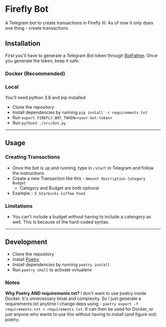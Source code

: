 # Firefly Bot

A Telegram bot to create transactions in Firefly III. As of now it only does one thing - create transactions

## Installation

First you'll have to generate a Telegram Bot token through [BotFather](https://t.me/botfather). Once you generate the token, keep it safe.

### Docker (Recommended)

### Local
You'll need python 3.8 and pip installed

- Clone the repository
- Install dependencies by running `pip install -r requirements.txt`
- Run `export FIREFLY_BOT_TOKEN=<your-bot-token>`
- Run `python3 ./src/bot.py`

---

## Usage

### Creating Transactions
- Once the bot is up and running, type in `/start` in Telegram and follow the instructions
- Create a new Transaction like this - `Amount Description Category Budget`
  - Category and Budget are both optional
- Example - `5 Starbucks Coffee Food`

### Limitations
- You can't include a budget without having to include a cateogory as well. This is because of the hard-coded syntax.

---

## Development
- Clone the repository
- Install [Poetry](https://github.com/python-poetry/poetry)
- Install dependencies by running `poetry install`
- Run `poetry shell` to activate virtualenv

### Notes

**Why Poetry AND requirements.txt?**
I don't want to use poetry inside Docker. It's unnecessary bloat and complexity. So I just generate a requirements.txt anytime I change deps using - `poetry export -f requirements.txt > requirements.txt`. It can then be used for Docker, or just anyone who wants to use this without having to install (and figure out) poetry.